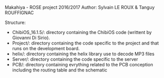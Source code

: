 Makahiya - ROSE project 2016/2017
Author: Sylvain LE ROUX & Tanguy ROUFFIGNAC

Structure:
- ChibiOS_16.1.5/: directory containing the ChibiOS code (writtent by Giovanni
        Di Sirio).
- Project/: directory containing the code specific to the project and that
    runs on the development board.
- helix/: directory containing the helix library use to decode MP3 files
- Server/: directory containing the code specific to the server
- PCB/: directory containing evrything related to the PCB conception
    including the routing table and the schematic
